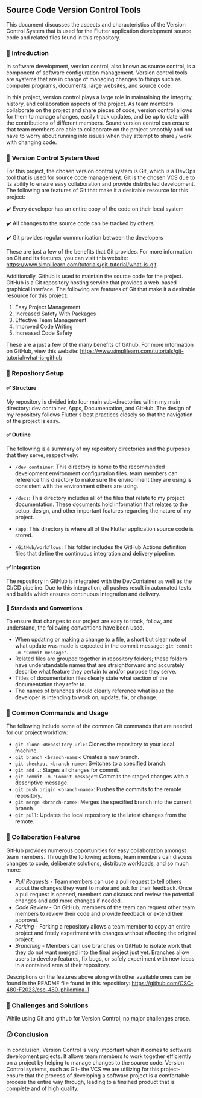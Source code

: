## Source Code Version Control Tools
This document discusses the aspects and characteristics of the Version Control System that is used for the Flutter application development source code and related files found in this repository.

### :radio_button: Introduction
In software development, version control, also known as source control, is a component of software configuration management. Version control tools are systems that are in charge of managing changes to things such as computer programs, documents, large websites, and source code. 

In this project, version control plays a large role in maintaining the integrity, history, and collaboration aspects of the project. As team members collaborate on the project and share pieces of code, version control allows for them to manage changes, easily track updates, and be up to date with the contributions of different members. Sound version control can ensure that team members are able to collaborate on the project smoothly and not have to worry about running into issues when they attempt to share / work with changing code.

### :radio_button: Version Control System Used

For this project, the chosen version control system is Git, which is a DevOps tool that is used for source code management. Git is the chosen VCS due to its ability to ensure easy collaboration and provide distributed development. The following are features of Git that make it a desirable resource for this project:

:heavy_check_mark: Every developer has an entire copy of the code on their local system

:heavy_check_mark: All changes to the source code can be tracked by others

:heavy_check_mark: Git provides regular communication between the developers

These are just a few of the benefits that Git provides. For more information on Git and its features, you can visit this website: https://www.simplilearn.com/tutorials/git-tutorial/what-is-git

Additionally, Github is used to maintain the source code for the project. GitHub is a Git repository hosting service that provides a web-based graphical interface. The following are features of Git that make it a desirable resource for this project:

1. Easy Project Management
2. Increased Safety With Packages
3. Effective Team Management
4. Improved Code Writing
5. Increased Code Safety

These are a just a few of the many benefits of Github. For more information on GitHub, view this website: https://www.simplilearn.com/tutorials/git-tutorial/what-is-github
  
### :radio_button: Repository Setup
#### :white_check_mark: Structure
My repository is divided into four main sub-directories within my main directory: dev container, Apps, Documentation, and GitHub. The design of my repository follows Flutter's best practices closely so that the navigation of the project is easy.

#### :white_check_mark: Outline
The following is a summary of my repository directories and the purposes that they serve, respectively:

- `/dev container`: This directory is home to the recommended development environment configuration files. team members can reference this directory to make sure the environment they are using is consistent with the environment others are using.

- `/docs`: This directory includes all of the files that relate to my project documentation. These documents hold information that relates to the setup, design, and other important features regarding the nature of my project. 

- `/app`: This directory is where all of the Flutter application source code is stored.
  
- `/GitHub/workflows`: This folder includes the GitHub Actions definition files that define the continuous integration and delivery pipeline.

#### :white_check_mark: Integration
The repository in GitHub is integrated with the DevContainer as well as the CI/CD pipeline. Due to this integration, all pushes result in automated tests and builds which ensures continuous integration and delivery. 

#### :radio_button: Standards and Conventions
To ensure that changes to our project are easy to track, follow, and understand, the following conventions have been used. 

- When updating or making a change to a file, a short but clear note of what update was made is expected in the commit message: `git commit -m "Commit message"`.
- Related files are grouped together in repository folders; these folders have understandable names that are straightforward and accurately describe what feature they pertain to and/or purpose they serve.
- Titles of documentation files clearly state what section of the documentation they refer to.
- The names of branches should clearly reference what issue the developer is intending to work on, update, fix, or change.

### :radio_button: Common Commands and Usage
The following include some of the common Git commands that are needed for our project workflow:

- `git clone <Repository-url>`: Clones the repository to your local machine.
- `git branch <branch-name>`: Creates a new branch.
- `git checkout <branch-name>`: Switches to a specified branch.
- `git add .`: Stages all changes for commit.
- `git commit -m "Commit message"`: Commits the staged changes with a descriptive message.
- `git push origin <branch-name>`: Pushes the commits to the remote repository.
- `git merge <branch-name>`: Merges the specified branch into the current branch.
- `git pull`: Updates the local repository to the latest changes from the remote.

### :radio_button: Collaboration Features
GitHub provides numerous opportunities for easy collaboration amongst team members. Through the following actions, team members can discuss changes to code, deliberate solutions, distribute workloads, and so much more:

- *Pull Requests* - Team members can use a pull request to tell others about the changes they want to make and ask for their feedback. Once a pull request is opened, members can discuss and review the potential changes and add more changes if needed. 
- *Code Review* - On GitHub, members of the team can request other team members to review their code and provide feedback or extend their approval.
- *Forking* - Forking a repository allows a team member to copy an entire project and freely experiment with changes without affecting the original project.
- *Branching* - Members can use branches on GitHub to isolate work that they do not want merged into the final project just yet. Branches allow users to develop features, fix bugs, or safely experiment with new ideas in a contained area of their repository.

Descriptions on the features above along with other available ones can be found in the README file found in this repositiory: https://github.com/CSC-480-F2023/csc-480-philomina-1

### :radio_button: Challenges and Solutions
While using Git and github for Version Control, no major challenges arose.

### :clock230: Conclusion
In conclusion, Version Control is very important when it comes to software development projects. It allows team members to work together efficiently on a project by helping to manage changes to the source code. Version Control systems, such as Git- the VCS we are utilizing for this project- ensure that the process of developing a software project is a comfortable process the entire way through, leading to a finsihed product that is complete and of high quality.
